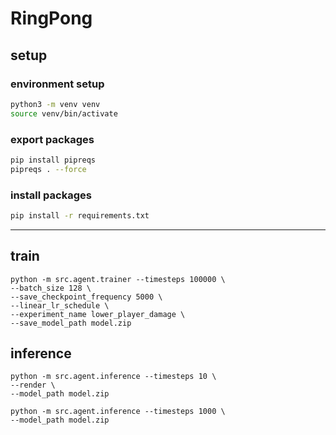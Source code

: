 # RingPong

## setup
### environment setup

```bash
python3 -m venv venv
source venv/bin/activate
```

### export packages
```bash
pip install pipreqs
pipreqs . --force
```

### install packages
```bash
pip install -r requirements.txt
```

--------------

## train
```
python -m src.agent.trainer --timesteps 100000 \
--batch_size 128 \
--save_checkpoint_frequency 5000 \
--linear_lr_schedule \
--experiment_name lower_player_damage \
--save_model_path model.zip
```

## inference
```
python -m src.agent.inference --timesteps 10 \
--render \
--model_path model.zip

python -m src.agent.inference --timesteps 1000 \
--model_path model.zip
```
